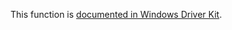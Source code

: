 This function is [documented in Windows Driver Kit](https://learn.microsoft.com/en-us/windows-hardware/drivers/ddi/ntifs/nf-ntifs-rtlappendstringtostring).
